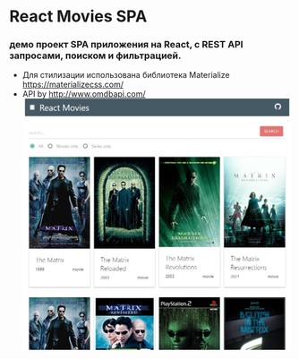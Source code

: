 # React Movies SPA
### демо проект SPA приложения на React, с REST API запросами, поиском и фильтрацией. 
- Для стилизации использована библиотека Materialize https://materializecss.com/ 
- API by http://www.omdbapi.com/
![Screenshot](screenshot.jpg)